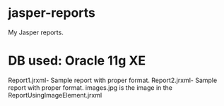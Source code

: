 # jasper-reports
My Jasper reports.

# DB used: Oracle 11g XE
Report1.jrxml- Sample report with proper format.
Report2.jrxml- Sample report with proper format.
images.jpg is the image in the ReportUsingImageElement.jrxml
